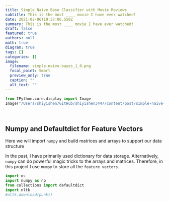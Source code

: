 ```yaml
---
title: Simple Naive Base Classifier with Movie Reviews
subtitle: This is the most ____ movie I have ever watched!
date: 2021-02-06T19:37:06.550Z
summary: This is the most ____ movie I have ever watched!
draft: false
featured: true
authors: null
math: true
diagram: true
tags: []
categories: []
image:
  filename: simple-naive-bayes_1_0.png
  focal_point: Smart
  preview_only: true
  caption: ""
  alt_text: ""
---
```

```python
from IPython.core.display import Image
Image("/Users/shiyishen/GitHub/shiyishen3447/content/post/simple-naive-bayes/featured.png")
```

​
​    

## Numpy and Defaultdict for Feature Vectors

Here we will import `numpy` and build matrices and arrays to support our data structure 

In the past, I have primarily used dictionary for data storage. Alternatively, `numpy` can do powerful magic tricks to 
the arrays and matrices. Therefore, in this project I use `numpy` to store all the `feature vectors`.

```python
import os 
import numpy as np
from collections import defaultdict
import nltk 
#nltk.download(punkt)
```